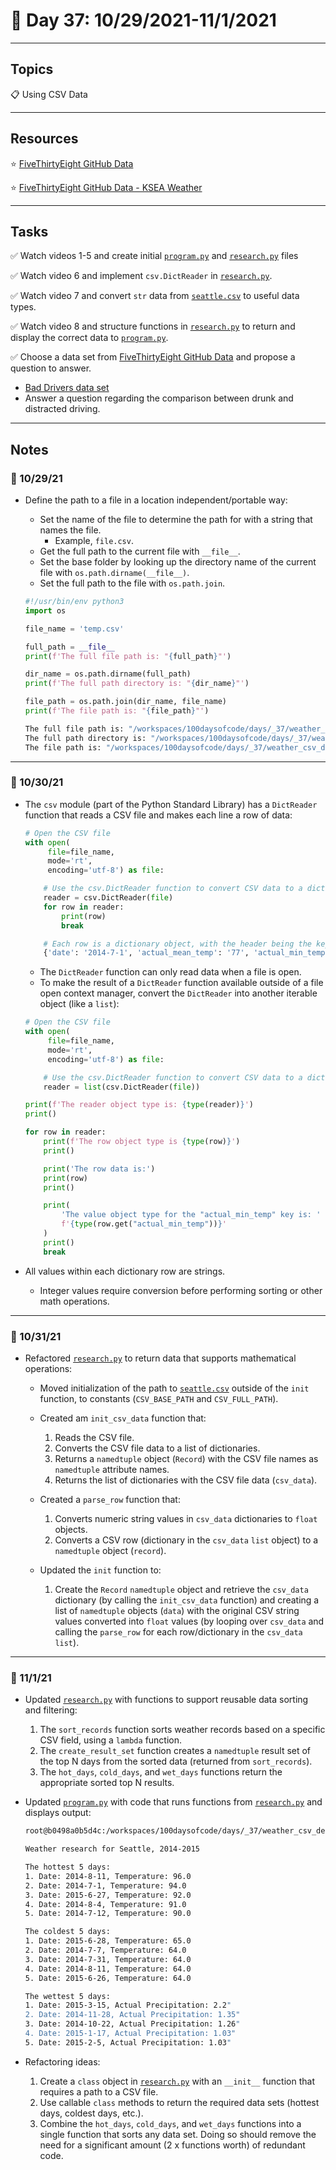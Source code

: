 # :calendar: Day 37: 10/29/2021-11/1/2021

---

## Topics

:clipboard: Using CSV Data

---

## Resources

:star: [FiveThirtyEight GitHub Data](https://github.com/fivethirtyeight/data)

:star: [FiveThirtyEight GitHub Data - KSEA Weather](https://github.com/fivethirtyeight/data/tree/master/us-weather-history)

---

## Tasks

:white_check_mark: Watch videos 1-5 and create initial [`program.py`](weather_csv_demo/program.py) and [`research.py`](weather_csv_demo/research.py) files

:white_check_mark: Watch video 6 and implement `csv.DictReader` in [`research.py`](weather_csv_demo/research.py).

:white_check_mark: Watch video 7 and convert `str` data from [`seattle.csv`](weather_csv_demo/data/seattle.csv) to useful data types.

:white_check_mark: Watch video 8 and structure functions in [`research.py`](weather_csv_demo/research.py) to return and display the correct data to [`program.py`](weather_csv_demo/program.py).

:white_check_mark: Choose a data set from [FiveThirtyEight GitHub Data](https://github.com/fivethirtyeight/data) and propose a question to answer.

- [Bad Drivers data set](https://github.com/fivethirtyeight/data/tree/master/bad-drivers)
- Answer a question regarding the comparison between drunk and distracted driving.

---

## Notes

### :notebook: 10/29/21

- Define the path to a file in a location independent/portable way:
    - Set the name of the file to determine the path for with a string that names the file.
        - Example, `file.csv`.
    - Get the full path to the current file with `__file__`.
    - Set the base folder by looking up the directory name of the current file with `os.path.dirname(__file__)`.
    - Set the full path to the file with `os.path.join`.

    ```python
    #!/usr/bin/env python3
    import os

    file_name = 'temp.csv'

    full_path = __file__
    print(f'The full file path is: "{full_path}"')

    dir_name = os.path.dirname(full_path)
    print(f'The full path directory is: "{dir_name}"')

    file_path = os.path.join(dir_name, file_name)
    print(f'The file path is: "{file_path}"')
    ```

    ```bash
    The full file path is: "/workspaces/100daysofcode/days/_37/weather_csv_demo/./file_path_test.py"
    The full path directory is: "/workspaces/100daysofcode/days/_37/weather_csv_demo/."
    The file path is: "/workspaces/100daysofcode/days/_37/weather_csv_demo/./temp.csv"
    ```

---

### :notebook: 10/30/21

- The `csv` module (part of the Python Standard Library) has a `DictReader` function that reads a CSV file and makes each line a row of data:

    ```python
    # Open the CSV file
    with open(
         file=file_name,
         mode='rt',
         encoding='utf-8') as file:

        # Use the csv.DictReader function to convert CSV data to a dictionary
        reader = csv.DictReader(file)
        for row in reader:
            print(row)
            break

        # Each row is a dictionary object, with the header being the key, and the data being the value
        {'date': '2014-7-1', 'actual_mean_temp': '77', 'actual_min_temp': '60', 'actual_max_temp': '94', 'average_min_temp': '54', 'average_max_temp': '73', 'record_min_temp': '45', 'record_max_temp': '94', 'record_min_temp_year': '1948', 'record_max_temp_year': '2014', 'actual_precipitation': '0.00', 'average_precipitation': '0.03', 'record_precipitation': '0.75'}
    ```

    - The `DictReader` function can only read data when a file is open.
    - To make the result of a `DictReader` function available outside of a file open context manager, convert the `DictReader` into another iterable object (like a `list`):

    ```python
    # Open the CSV file
    with open(
         file=file_name,
         mode='rt',
         encoding='utf-8') as file:

        # Use the csv.DictReader function to convert CSV data to a dictionary
        reader = list(csv.DictReader(file))

    print(f'The reader object type is: {type(reader)}')
    print()

    for row in reader:
        print(f'The row object type is {type(row)}')
        print()

        print('The row data is:')
        print(row)
        print()

        print(
            'The value object type for the "actual_min_temp" key is: '
            f'{type(row.get("actual_min_temp"))}'
        )
        print()
        break
    ```

- All values within each dictionary row are strings.
    - Integer values require conversion before performing sorting or other math operations.

---

### :notebook: 10/31/21

- Refactored [`research.py`](weather_csv_demo/research.py) to return data that supports mathematical operations:
    - Moved initialization of the path to [`seattle.csv`](weather_csv_demo/data/seattle.csv) outside of the `init` function, to constants (`CSV_BASE_PATH` and `CSV_FULL_PATH`).
    - Created am `init_csv_data` function that:

        1. Reads the CSV file.
        2. Converts the CSV file data to a list of dictionaries.
        2. Returns a `namedtuple` object (`Record`) with the CSV file names as `namedtuple` attribute names.
        4. Returns the list of dictionaries with the CSV file data (`csv_data`).

    - Created a `parse_row` function that:

        1. Converts numeric string values in `csv_data` dictionaries to `float` objects.
        2. Converts a CSV row (dictionary in the `csv_data` `list` object) to a `namedtuple` object (`record`).

    - Updated the `init` function to:

        1. Create the `Record` `namedtuple` object and retrieve the `csv_data` dictionary (by calling the `init_csv_data` function) and creating a list of `namedtuple` objects (`data`) with the original CSV string values converted into `float` values (by looping over `csv_data` and calling the `parse_row` for each row/dictionary in the `csv_data` `list`).

---

### :notebook: 11/1/21

- Updated [`research.py`](weather_csv_demo/research.py) with functions to support reusable data sorting and filtering:

    1. The `sort_records` function sorts weather records based on a specific CSV field, using a `lambda` function.
    2. The `create_result_set` function creates a `namedtuple` result set of the top N days from the sorted data (returned from `sort_records`).
    3. The `hot_days`, `cold_days`, and `wet_days` functions return the appropriate sorted top N results.

- Updated [`program.py`](weather_csv_demo/program.py) with code that runs functions from [`research.py`](weather_csv_demo/research.py) and displays output:

    ```bash
    root@b0498a0b5d4c:/workspaces/100daysofcode/days/_37/weather_csv_demo# ./program.py 

    Weather research for Seattle, 2014-2015

    The hottest 5 days:
    1. Date: 2014-8-11, Temperature: 96.0
    2. Date: 2014-7-1, Temperature: 94.0
    3. Date: 2015-6-27, Temperature: 92.0
    4. Date: 2014-8-4, Temperature: 91.0
    5. Date: 2014-7-12, Temperature: 90.0

    The coldest 5 days:
    1. Date: 2015-6-28, Temperature: 65.0
    2. Date: 2014-7-7, Temperature: 64.0
    3. Date: 2014-7-31, Temperature: 64.0
    4. Date: 2014-8-11, Temperature: 64.0
    5. Date: 2015-6-26, Temperature: 64.0

    The wettest 5 days:
    1. Date: 2015-3-15, Actual Precipitation: 2.2"
    2. Date: 2014-11-28, Actual Precipitation: 1.35"
    3. Date: 2014-10-22, Actual Precipitation: 1.26"
    4. Date: 2015-1-17, Actual Precipitation: 1.03"
    5. Date: 2015-2-5, Actual Precipitation: 1.03"
    ```

- Refactoring ideas:

    1. Create a `class` object in [`research.py`](weather_csv_demo/research.py) with an `__init__` function that requires a path to a CSV file.
    2. Use callable `class` methods to return the required data sets (hottest days, coldest days, etc.).
    3. Combine the `hot_days`, `cold_days`, and `wet_days` functions into a single function that sorts any data set.  Doing so should remove the need for a significant amount (2 x functions worth) of redundant code.
